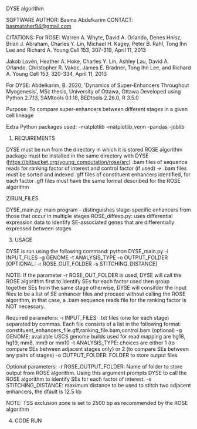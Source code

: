 DYSE algorithm

SOFTWARE AUTHOR: Basma Abdelkarim
CONTACT: basmataher94@gmail.com

CITATIONS:
For ROSE:
Warren A. Whyte, David A. Orlando, Denes Hnisz, Brian J. Abraham, Charles Y. Lin, Michael H. Kagey, Peter B. Rahl, Tong Ihn Lee and Richard A. Young Cell 153, 307-319, April 11, 2013

Jakob Lovén, Heather A. Hoke, Charles Y. Lin, Ashley Lau, David A. Orlando, Christopher R. Vakoc, James E. Bradner, Tong Ihn Lee, and Richard A. Young
Cell 153, 320-334, April 11, 2013

For DYSE:
Abdelkarim, B. 2020, 'Dynamics of Super-Enhancers Throughout Myogenesis', MSc thesis, University of Ottawa, Ottawa
Developed using Python 2.7.13, SAMtools 0.1.18, BEDtools 2.26.0, R 3.5.0

Purpose: To compare super-enhancers between different stages in a given cell lineage

Extra Python packages used:
-matplotlib
-matplotlib_venn
-pandas
-joblib

1) REQUIREMENTS

DYSE must be run from the directory in which it is stored
ROSE algorithm package must be installed in the same directory with DYSE
(https://bitbucket.org/young_computation/rose/src)
.bam files of sequence reads for ranking factor of interest and control factor (if used) -> .bam files must be sorted and indexed
.gff files of constituent enhancers identified, for each factor
.gff files must have the same format described for the ROSE algorithm

2)RUN_FILES

DYSE_main.py: main program - distinguishes stage-specific enhancers from those that occur in multiple stages
ROSE_diffexp.py: uses differential expression data to identify SE-associated genes that are differentially expressed between stages

3) USAGE

DYSE is run using the following command:
python DYSE_main.py -i INPUT_FILES -g GENOME -t ANALYSIS_TYPE -o OUTPUT_FOLDER [OPTIONAL: -r ROSE_OUT_FOLDER -s STITCHING_DISTANCE]

NOTE: If the parameter -r ROSE_OUT_FOLDER is used, DYSE will call the ROSE algorithm first to identify SEs for each factor used then group together SEs from the same stage
otherwise, DYSE will consifder the input files to be a list of SE enhancer files and proceed without calling the ROSE algorithm, in that case, a .bam sequence reads file for the ranking factor is NOT necessary.

Required parameters:
-i  INPUT_FILES: .txt files (one for each stage) separated by commas. Each file consists of a list in the following format:
constituent_enhancers_file.gff,ranking_file.bam,control.bam (optional)
-g  GENOME: available USCS genome builds used for read mapping are hg18, hg19, mm8, mm9 or mm10
-t  ANALYSIS_TYPE: choices are either 1 (to compare SEs between adjacent stages only) or 2 (to compare SEs between any pairs of stages)
-o  OUTPUT_FOLDER: FOLDER to store output files

Optional parameters:
-r  ROSE_OUTPUT_FOLDER: Name of folder to store output from ROSE algorithm. Using this argument prompts DYSE to call the ROSE algorithm to identify SEs for each factor of interest.
-s  STITCHING_DISTANCE: maximum distance to be used to stitch two adjacent enhancers, the dfault is 12.5 kb

NOTE: TSS exclusion zone is set to 2500 bp as recommended by the ROSE algorithm

4) CODE RUN


